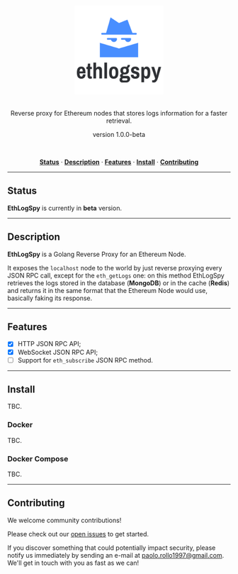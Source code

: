 <div align="center">
  <br/>
  <img src="./ethlogspy.png" width="200" />
  <br/>
  <br/>
  <p>
    Reverse proxy for Ethereum nodes that stores logs information for a faster retrieval.
  </p>
  <p>
    version 1.0.0-beta
  </p>
  <br/>
  <p>
    <a href="#status"><strong>Status</strong></a> ·
    <a href="#description"><strong>Description</strong></a> ·
    <a href="#features"><strong>Features</strong></a> ·
    <a href="#install"><strong>Install</strong></a> ·
    <a href="#contributing"><strong>Contributing</strong></a>
  </p>
</div>

---

## Status

**EthLogSpy** is currently in **beta** version.

---

## Description

**EthLogSpy** is a Golang Reverse Proxy for an Ethereum Node.

It exposes the `localhost` node to the world by just reverse proxying every JSON RPC call, except for the `eth_getLogs` one: on this method EthLogSpy retrieves the logs stored in the database (**MongoDB**) or in the cache (**Redis**) and returns it in the same format that the Ethereum Node would use, basically faking its response.

---

## Features

- [x] HTTP JSON RPC API;
- [x] WebSocket JSON RPC API;
- [ ] Support for `eth_subscribe` JSON RPC method. 

---

## Install

TBC.

### Docker

TBC.

### Docker Compose

TBC.

---

## Contributing

We welcome community contributions!

Please check out our <a href="https://github.com/PaoloRollo/ethlogspy/issues">open issues</a> to get started.

If you discover something that could potentially impact security, please notify us immediately by sending an e-mail at <a href="mailto:paolo.rollo1997@gmail.com">paolo.rollo1997@gmail.com</a>. We'll get in touch with you as fast as we can!

